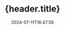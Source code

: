---
############################# Static ############################
layout: "family"
date: 2024-07-11T16:47:59
draft: false

product: "Editor"
product_tag: "editor"

############################# Head ############################
head_title: "{head.title}"
head_description: "{head.description}"

############################# Header ############################
title: "{header.title}"
description: |
  {header.description_1}

  {header.description_2}

  {header.description_3}
  
############################# Platforms ############################
supported_platforms:
  enable: true  
  head_title: "{supported_platforms.head_title}"
  title: "{supported_platforms.title}"
  description: "{supported_platforms.description}"
  details_link_title: "{supported_platforms.details_link_title}"
  items:
    # supported_platforms loop
    - title: ".NET"
      description: "{supported_platforms.net.description}"
      color: "blue"
      tag: "net"
      link: "/editor/net/"
      features_link: "https://docs.groupdocs.com/editor/net/system-requirements/"
      features:
        # features loop
        - content: "{supported_platforms.net.feature_1.line_1}  <br>  {supported_platforms.net.feature_1.line_2}  <br>  {supported_platforms.net.feature_1.line_3} <br>  {supported_platforms.net.feature_1.line_4}"
          rows: "4"
        # features loop
        - content: "{supported_platforms.net.feature_2.line_1}"
          rows: "1"
        # features loop
        - content: "Microsoft Visual Studio  <br>  Xamarin (Android, iOS, Mac)  <br>  MonoDevelop"
          rows: "3"
         # features loop
        - content: "{supported_platforms.net.feature_4.line_1}"
          rows: "1"
    
    # supported_platforms loop
    - title: "Java"
      description: "{supported_platforms.java.description}"
      color: "red"
      tag: "java"
      link: "/editor/java/"
      features_link: "https://docs.groupdocs.com/editor/java/system-requirements/"
      features:
        # features loop
        - content: "{supported_platforms.java.feature_1.line_1}"
          rows: "4"
        # features loop
        - content:  "{supported_platforms.java.feature_2.line_1}"
          rows: "1"
        # features loop
        - content:  "IntelliJ IDEA  <br>  Eclipse  <br>  NetBeans"
          rows: "3"
         # features loop
        - content:  "{supported_platforms.java.feature_4.line_1}"
          rows: "1"
    
    # supported_platforms loop
    - title: "Node.js"
      description: "{supported_platforms.nodejs-java.description}"
      color: "green"
      tag: "nodejs-java"
      link: "/editor/nodejs-java/"
      features_link: "https://docs.groupdocs.com/editor/nodejs-java/system-requirements/"
      features:
        # features loop
        - content: "{supported_platforms.nodejs-java.feature_1.line_1}"
          rows: "4"
        # features loop
        - content: Windows, Linux, Mac OS
          rows: "1"
        # features loop
        - content:  "Atom <br> Visual Studio Code <br> {supported_platforms.nodejs-java.feature_3.line_1}"
          rows: "3"
         # features loop
        - content:  "{supported_platforms.nodejs-java.feature_4.line_1}"
          rows: "1"
 
############################# Features ############################

features:
  enable: true
  title: "{features.title}"
  description: "{features.description}"

  items:
    # feature loop
    - icon: "merge"
      title: "{features.feature_1.title}"
      content: "{features.feature_1.content}"

    # feature loop
    - icon: "split"
      title: "{features.feature_2.title}"
      content: "{features.feature_2.content}"

    # feature loop
    - icon: "structure"
      title: "{features.feature_3.title}"
      content: "{features.feature_3.content}"
    
    # feature loop
    - icon: "preview"
      title: "{features.feature_4.title}"
      content: "{features.feature_4.content}"

############################# Code samples ############################
code_samples:
  enable: true
  title: "{code_samples.title}"
  description: "{code_samples.description}"
  items:
    # code sample loop
    - title: "{code_samples.sample_1.title}"
      content: |
        {code_samples.sample_1.content} 
      samples:
        - language: "C#"
          color: "blue"
          content: |
            ```csharp {style=abap}   
             // Load document
            Editor editor = new Editor("sample.docx");
            
            // Edit document
            EditableDocument editableDocument = editor.Edit();
            
            // Save edited document
            editor.Save(editableDocument, "edited_sample.docx");
            ```
        - language: "Java"
          color: "red"
          content: |
            ```java {style=abap}   
            // Load document
            Editor editor = new Editor("sample.docx");
            
            // Edit document
            EditableDocument editableDocument = editor.edit();
            
            // Save edited document
            editor.save(editableDocument, "edited_sample.docx");
            ```
        - language: "TypeScript"
          color: "green"
          content: |
            ```javascript {style=abap}   
            // Load document
            const editor = new Editor("sample.docx");
            
            // Edit document
            const editableDocument = editor.edit();
            
            // Save edited document
            editor.save(editableDocument, "edited_sample.docx");
            ```

############################# Formats ############################
formats:
  enable: true
  title:  "{formats.title}"
  description: "{formats.description}" 

############################# Metrics ############################

metrics:
  enable: true
  title: "{metrics.title}"
  description: "{metrics.description}"

  items:
    # metrics loop
    - number: "60+"
      title: "{metrics.metric_1.title}"
      content: "{metrics.metric_1.content}"

    # metrics loop
    - number: "274k"
      title: "{metrics.metric_2.title}"
      content: "{metrics.metric_2.content}"

    # metrics loop
    - number: "5.5k"
      title: "{metrics.metric_3.title}"
      content: "{metrics.metric_3.content}"
    
    # metrics loop
    - number: "140+"
      title: "{metrics.metric_4.title}"
      content: "{metrics.metric_4.content}"


############################# Customers ############################
# logo size X1 => 170:70  X2 => 340 : 140

customers:
  enable: true
  title: "{customers.title}"
  description: "{customers.description}"

  items:
    # customers loop
    - title: "BenQ Corporation"
      logo: "benq"
    # customers loop
    - title: "Nasdaq Stock Market"
      logo: "nasdaq"
    # customers loop
    - title: "AT&T Inc."
      logo: "att"
    # customers loop
    - title: "AstraZeneca"
      logo: "astrazeneca"
    # customers loop
    - title: "Central Bank of Argentina"
      logo: "argentinacentralbank"
    # customers loop
    - title: "Roche Holding AG"
      logo: "roche"
    # customers loop
    - title: "Capita"
      logo: "capita"
    # customers loop
    - title: "Axa S.A."
      logo: "axa"
    # customers loop
    - title: "Instructure Inc."
      logo: "instructure"
     # customers loop
    - title: "Wipro"
      logo: "wipro"

############################# Actions ############################

actions:
  enable: true
  title: "{actions.title}"
  description: "{actions.description}"
  items:
    #  loop
    - title: ".NET"
      link: "/editor/net/"
      color: "blue"
        #  loop
    - title: "Java"
      link: "/editor/java/"
      color: "red"
        #  loop
    - title: "Node.js"
      link: "/editor/nodejs-java/"
      color: "green"

############################# Faq ############################

faq:
  enable: true
  title:  "{faq.title}"
  description:  "{faq.description}"
  items:
    #  loop
    - question: "{faq.faq_1.question}"
      answer: |
        {faq.faq_1.answer}
     #  loop
    - question:  "{faq.faq_2.question}"
      answer: |
        {faq.faq_2.answer}
    #  loop 
    - question:  "{faq.faq_3.question}"
      answer: |
        {faq.faq_3.answer}                      
     
############################# Cloud ############################

cloud_links:
  enable: true
  title: "{cloud_links.title}"
  description: "{cloud_links.description}"

  items:
    #  loop
    - icon: "groupdocs_editor-for-curl"
      title: "{cloud_links.link_1.title}"
      link: "https://products.groupdocs.cloud/editor/curl"
      content: "{cloud_links.link_1.content}"

    #  loop
    - icon: "groupdocs_editor-for-net"
      title: "{cloud_links.link_2.title}"
      link: "https://products.groupdocs.cloud/editor/net"
      content: "{cloud_links.link_2.content}"

    #  loop
    - icon: "groupdocs_editor-for-java"
      title: "{cloud_links.link_3.title}"
      link: "https://products.groupdocs.cloud/editor/java"
      content: "{cloud_links.link_3.content}"
    
############################# Apps ############################

app_links:
  enable: true
  title: "{app_links.title}"
  description: "{app_links.description}"

  items:
    #  loop
    - icon: "groupdocs_editor-app"
      title: "GroupDocs.editor Total"
      link: "https://products.groupdocs.app/editor/total"
      content: "{app_links.link_1.content}"

    #  loop
    - icon: "groupdocs_words-app"
      title:  "GroupDocs.editor DOCX"
      link: "https://products.groupdocs.app/editor/docx"
      content: "{app_links.link_2.content}"

    #  loop
    - icon: "groupdocs_pdf-app"
      title:  "GroupDocs.editor PDF"
      link: "https://products.groupdocs.app/editor/pdf"
      content: "{app_links.link_3.content}"
    
---